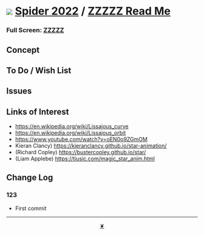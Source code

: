 # [![](https://pushme-pullyou.github.io/tootoo-2022/lib/assets/icons/mark-github.svg )](https://github.com/ladybug-tools/spider-2022/ "Source code on GitHub" ) [Spider 2022]( https://ladybug-tools.github.io/spider-2022/ "Home page" ) / [ZZZZZ Read Me]( https://pushme-pullyou.github.io/tootoo-2021/lib-templates/readme.html#README.md)


<!--@@@
<div class=iframe-resize ><iframe src=https://ladybug.tools/spider-2022/ xxxxx/ height=100% width=100% ></iframe></div>
_ZZZZZ in a resizable window. One finger to rotate. Two to zoom._
@@@-->

### Full Screen: [ZZZZZ]( https://ladybug.tools/spider-2022/xxxxx/ )


## Concept


## To Do / Wish List


## Issues


## Links of Interest

* https://en.wikipedia.org/wiki/Lissajous_curve
* https://en.wikipedia.org/wiki/Lissajous_orbit
* https://www.youtube.com/watch?v=oEN0o9ZGmOM
* Kieran Clancy) https://kieranclancy.github.io/star-animation/
* (Richard Copley) https://bustercopley.github.io/star/
* (Liam Applebe) https://tiusic.com/magic_star_anim.html



## Change Log


### 123

* First commit


***

<center title="Hello! Click me to go up to the top" ><a class=aDingbat href=javascript:window.scrollTo(0,0);> ❦ </a></center>
